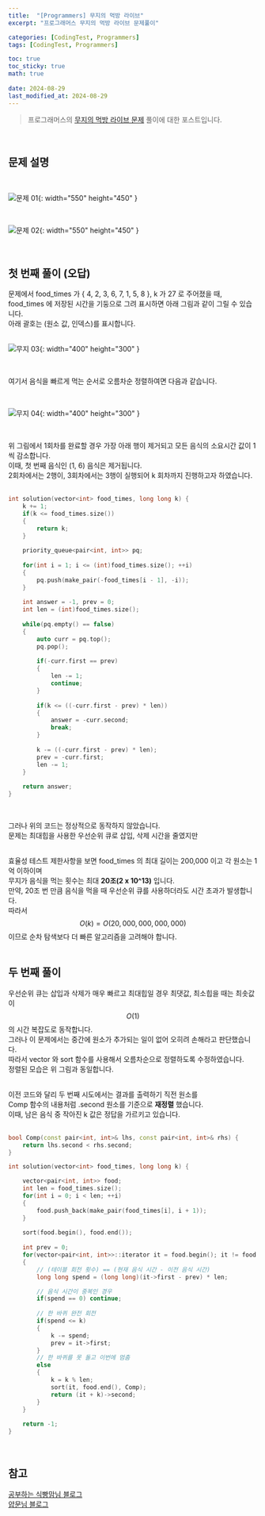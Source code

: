 ```yaml
---
title:  "[Programmers] 무지의 먹방 라이브"
excerpt: "프로그래머스 무지의 먹방 라이브 문제풀이"

categories: [CodingTest, Programmers]
tags: [CodingTest, Programmers]

toc: true
toc_sticky: true
math: true
 
date: 2024-08-29
last_modified_at: 2024-08-29
---
```


> 프로그래머스의 [무지의 먹방 라이브 문제](https://school.programmers.co.kr/learn/courses/30/lessons/42891#) 풀이에 대한 포스트입니다.  

<br/>

## 문제 설명

<br/>

![문제 01](/assets/img/Programmers/무지의_먹방_01.png){: width="550" height="450" }  

<br/>

![문제 02](/assets/img/Programmers/무지의_먹방_02.png){: width="550" height="450" }  

<br/>

## 첫 번째 풀이 (오답)

문제에서 food_times 가 { 4, 2, 3, 6, 7, 1, 5, 8 }, k 가 27 로 주어졌을 때,  
food_times 에 저장된 시간을 기둥으로 그려 표시하면 아래 그림과 같이 그릴 수 있습니다.  
아래 괄호는 (원소 값, 인덱스)를 표시합니다.  
<br/>

![무지 03](/assets/img/Programmers/무지의_먹방_03.png){: width="400" height="300" }  

<br/>

여기서 음식을 빠르게 먹는 순서로 오름차순 정렬하여면 다음과 같습니다.  

<br/>

![무지 04](/assets/img/Programmers/무지의_먹방_04.png){: width="400" height="300" }  

<br/>

위 그림에서 1회차를 완료할 경우 가장 아래 행이 제거되고 모든 음식의 소요시간 값이 1씩 감소합니다.  
이때, 첫 번째 음식인 (1, 6) 음식은 제거됩니다.  
2회차에서는 2행이, 3회차에서는 3행이 실행되어 k 회차까지 진행하고자 하였습니다.  
<br/>

```cpp
int solution(vector<int> food_times, long long k) {
    k += 1;
    if(k <= food_times.size())
    {
        return k;
    }
    
    priority_queue<pair<int, int>> pq;
    
    for(int i = 1; i <= (int)food_times.size(); ++i)
    {
        pq.push(make_pair(-food_times[i - 1], -i));
    }
    
    int answer = -1, prev = 0;
    int len = (int)food_times.size();
    
    while(pq.empty() == false)
    {
        auto curr = pq.top();
        pq.pop();
        
        if(-curr.first == prev) 
        {
            len -= 1;
            continue;
        }
        
        if(k <= ((-curr.first - prev) * len))
        {
            answer = -curr.second;
            break;
        }
        
        k -= ((-curr.first - prev) * len);
        prev = -curr.first;
        len -= 1;
    }
    
    return answer;
}
```
<br/>

그러나 위의 코드는 정상적으로 동작하지 않았습니다.  
문제는 최대힙을 사용한 우선순위 큐로 삽입, 삭제 시간을 줄였지만  
<br/>

효율성 테스트 제한사항을 보면 food_times 의 최대 길이는 200,000 이고 각 원소는 1억 이하이며  
무지가 음식을 먹는 횟수는 최대 **20조(2 x 10^13)** 입니다.  
만약, 20조 번 만큼 음식을 먹을 때 우선순위 큐를 사용하더라도 시간 초과가 발생합니다.  
따라서 $$O(k) = O(20,000,000,000,000)$$ 이므로 순차 탐색보다 더 빠른 알고리즘을 고려해야 합니다.  
<br/>

## 두 번째 풀이

우선순위 큐는 삽입과 삭제가 매우 빠르고 최대힙일 경우 최댓값, 최소힙을 때는 최솟값이  
$$O(1)$$ 의 시간 복잡도로 동작합니다.  
그러나 이 문제에서는 중간에 원소가 추가되는 일이 없어 오히려 손해라고 판단했습니다.  
따라서 vector 와 sort 함수를 사용해서 오름차순으로 정렬하도록 수정하였습니다.  
정렬된 모습은 위 그림과 동일합니다.  
<br/>

이전 코드와 달리 두 번째 시도에서는 결과를 출력하기 직전 원소를  
Comp 함수의 내용처럼 .second 원소를 기준으로 **재정렬** 했습니다.  
이때, 남은 음식 중 작아진 k 값은 정답을 가르키고 있습니다.  
<br/>

```cpp
bool Comp(const pair<int, int>& lhs, const pair<int, int>& rhs) {
    return lhs.second < rhs.second;
}

int solution(vector<int> food_times, long long k) {

    vector<pair<int, int>> food;
    int len = food_times.size();
    for(int i = 0; i < len; ++i)
    {
        food.push_back(make_pair(food_times[i], i + 1));
    }
    
    sort(food.begin(), food.end());
    
    int prev = 0;
    for(vector<pair<int, int>>::iterator it = food.begin(); it != food.end(); --len, ++it)
    {   
        // (테이블 회전 횟수) == (현재 음식 시간 - 이전 음식 시간)
        long long spend = (long long)(it->first - prev) * len;

        // 음식 시간이 중복인 경우 
        if(spend == 0) continue;
        
        // 한 바퀴 완전 회전
        if(spend <= k)
        {
            k -= spend;
            prev = it->first;
        }
        // 한 바퀴를 못 돌고 이번에 멈춤
        else
        {
            k = k % len;
            sort(it, food.end(), Comp);
            return (it + k)->second;
        }
    }
    
    return -1;
}
```

<br/>

## 참고 
[공부하는 식빵맘님 블로그](https://ansohxxn.github.io/programmers/132/)  
[얍문님 블로그](https://yabmoons.tistory.com/487)  
<br/>